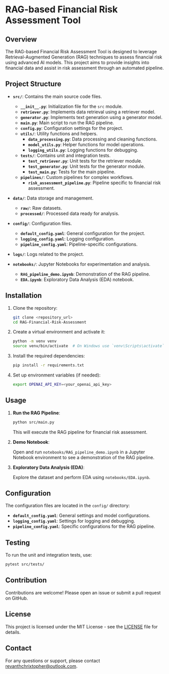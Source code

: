 # RAG-based Financial Risk Assessment Tool

## Overview

The RAG-based Financial Risk Assessment Tool is designed to leverage Retrieval-Augmented Generation (RAG) techniques to assess financial risk using advanced AI models. This project aims to provide insights into financial data and assist in risk assessment through an automated pipeline.

## Project Structure

- **`src/`**: Contains the main source code files.
  - **`__init__.py`**: Initialization file for the `src` module.
  - **`retriever.py`**: Implements data retrieval using a retriever model.
  - **`generator.py`**: Implements text generation using a generator model.
  - **`main.py`**: Main script to run the RAG pipeline.
  - **`config.py`**: Configuration settings for the project.
  - **`utils/`**: Utility functions and helpers.
    - **`data_processing.py`**: Data processing and cleaning functions.
    - **`model_utils.py`**: Helper functions for model operations.
    - **`logging_utils.py`**: Logging functions for debugging.
  - **`tests/`**: Contains unit and integration tests.
    - **`test_retriever.py`**: Unit tests for the retriever module.
    - **`test_generator.py`**: Unit tests for the generator module.
    - **`test_main.py`**: Tests for the main pipeline.
  - **`pipelines/`**: Custom pipelines for complex workflows.
    - **`risk_assessment_pipeline.py`**: Pipeline specific to financial risk assessment.

- **`data/`**: Data storage and management.
  - **`raw/`**: Raw datasets.
  - **`processed/`**: Processed data ready for analysis.

- **`config/`**: Configuration files.
  - **`default_config.yaml`**: General configuration for the project.
  - **`logging_config.yaml`**: Logging configuration.
  - **`pipeline_config.yaml`**: Pipeline-specific configurations.

- **`logs/`**: Logs related to the project.

- **`notebooks/`**: Jupyter Notebooks for experimentation and analysis.
  - **`RAG_pipeline_demo.ipynb`**: Demonstration of the RAG pipeline.
  - **`EDA.ipynb`**: Exploratory Data Analysis (EDA) notebook.

## Installation

1. Clone the repository:

   ```bash
   git clone <repository_url>
   cd RAG-Financial-Risk-Assessment
   ```

2. Create a virtual environment and activate it:

   ```bash
   python -m venv venv
   source venv/bin/activate  # On Windows use `venv\Scripts\activate`
   ```

3. Install the required dependencies:

   ```bash
   pip install -r requirements.txt
   ```

4. Set up environment variables (if needed):

   ```bash
   export OPENAI_API_KEY=<your_openai_api_key>
   ```

## Usage

1. **Run the RAG Pipeline**:

   ```bash
   python src/main.py
   ```

   This will execute the RAG pipeline for financial risk assessment.

2. **Demo Notebook**:

   Open and run `notebooks/RAG_pipeline_demo.ipynb` in a Jupyter Notebook environment to see a demonstration of the RAG pipeline.

3. **Exploratory Data Analysis (EDA)**:

   Explore the dataset and perform EDA using `notebooks/EDA.ipynb`.

## Configuration

The configuration files are located in the `config/` directory:
- **`default_config.yaml`**: General settings and model configurations.
- **`logging_config.yaml`**: Settings for logging and debugging.
- **`pipeline_config.yaml`**: Specific configurations for the RAG pipeline.

## Testing

To run the unit and integration tests, use:

```bash
pytest src/tests/
```

## Contribution

Contributions are welcome! Please open an issue or submit a pull request on GitHub.

## License

This project is licensed under the MIT License - see the [LICENSE](LICENSE) file for details.

## Contact

For any questions or support, please contact [revanthchrixtopher@outlook.com](mailto:revanthchrixtopher@outlook.com).